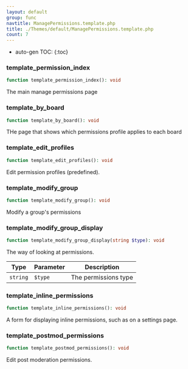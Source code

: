 ```yaml
---
layout: default
group: func
navtitle: ManagePermissions.template.php
title: ./Themes/default/ManagePermissions.template.php
count: 7
---
```

* auto-gen TOC:
{:toc}
### template_permission_index

```php
function template_permission_index(): void
```
The main manage permissions page



### template_by_board

```php
function template_by_board(): void
```
THe page that shows which permissions profile applies to each board



### template_edit_profiles

```php
function template_edit_profiles(): void
```
Edit permission profiles (predefined).



### template_modify_group

```php
function template_modify_group(): void
```
Modify a group's permissions



### template_modify_group_display

```php
function template_modify_group_display(string $type): void
```
The way of looking at permissions.



Type|Parameter|Description
---|---|---
`string`|`$type`|The permissions type

### template_inline_permissions

```php
function template_inline_permissions(): void
```
A form for displaying inline permissions, such as on a settings page.



### template_postmod_permissions

```php
function template_postmod_permissions(): void
```
Edit post moderation permissions.



